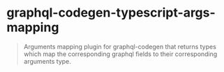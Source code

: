 # graphql-codegen-typescript-args-mapping

> Arguments mapping plugin for graphql-codegen that returns types which map the corresponding graphql fields to their corresponding arguments type.
